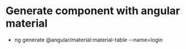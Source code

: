 # Generate component with angular material
- ng generate @angular/material:material-table --name=login
